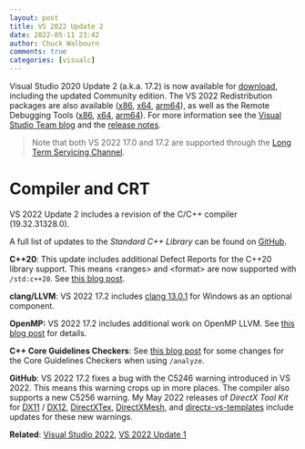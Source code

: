 ```yaml
---
layout: post
title: VS 2022 Update 2
date: 2022-05-11 23:42
author: Chuck Walbourn
comments: true
categories: [visualc]
---
```


Visual Studio 2020 Update 2 (a.k.a. 17.2) is now available for [download](https://visualstudio.microsoft.com/downloads/), including the updated Community edition. The VS 2022 Redistribution packages are also available ([x86](https://aka.ms/vs/17/release/VC_redist.x86.exe), [x64](https://aka.ms/vs/17/release/VC_redist.x64.exe), [arm64](https://aka.ms/vs/17/release/VC_redist.arm64.exe)), as well as the Remote Debugging Tools ([x86](https://aka.ms/vs/17/release/RemoteTools.x86ret.enu.exe), [x64](https://aka.ms/vs/17/release/RemoteTools.amd64ret.enu.exe), [arm64](https://aka.ms/vs/17/release/RemoteTools.arm64ret.enu.exe)). For more information see the [Visual Studio Team blog](https://devblogs.microsoft.com/visualstudio/visual-studio-2022-17-2-is-now-available/) and the [release notes](https://docs.microsoft.com/en-us/visualstudio/releases/2022/release-notes#17.2.0).

<!--more-->

>  Note that both VS 2022 17.0 and 17.2 are supported through the [Long Term Servicing Channel](https://docs.microsoft.com/en-us/visualstudio/productinfo/vs-servicing#long-term-servicing-channel-ltsc-support).

<h1>Compiler and CRT</h1>

VS 2022 Update 2 includes a revision of the C/C++ compiler (19.32.31328.0).

A full list of updates to the *Standard C++ Library* can be found on [GitHub](https://github.com/microsoft/STL/wiki/Changelog#vs-2022-172).

<strong>C++20</strong>: This update includes additional Defect Reports for the C++20 library support. This means &lt;ranges&gt; and &lt;format&gt; are now supported with ``/std:c++20``. See [this blog post](https://devblogs.microsoft.com/cppblog/msvcs-stl-completes-stdc20/).

<strong>clang/LLVM</strong>: VS 2022 17.2 includes [clang 13.0.1](https://releases.llvm.org/13.0.1/tools/clang/docs/ReleaseNotes.html) for Windows as an optional component.

<strong>OpenMP:</strong> VS 2022 17.2 includes additional work on OpenMP LLVM. See [this blog post](https://devblogs.microsoft.com/cppblog/openmp-task-support-for-c-in-visual-studio/) for details.

<strong>C++ Core Guidelines Checkers</strong>: See [this blog post](https://devblogs.microsoft.com/cppblog/new-enumeration-checks-in-visual-studio-2022-version-17-2-preview-3/) for some changes for the Core Guidelines Checkers when using ``/analyze``.

<strong>GitHub</strong>: VS 2022 17.2 fixes a bug with the C5246 warning introduced in VS 2022. This means this warning crops up in more places. The compiler also supports a new C5256 warning. My May 2022 releases of *DirectX Tool Kit* for [DX11](https://github.com/microsoft/DirectXTK/releases/tag/may2022) / [DX12](https://github.com/microsoft/DirectXTK12/releases/tag/may2022), [DirectXTex](https://github.com/microsoft/DirectXTex/releases/tag/may2022), [DirectXMesh](https://github.com/microsoft/DirectXMesh/releases/tag/may2022), and [directx-vs-templates](https://github.com/walbourn/directx-vs-templates/releases/tag/may2022) include updates for these new warnings.

<strong>Related</strong>: <a href="https://walbourn.github.io/visual-studio-2022/">Visual Studio 2022</a>, <a href="https://walbourn.github.io/vs-2022-update-1/">VS 2022 Update 1</a>
